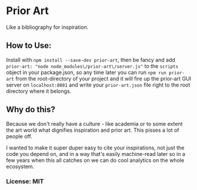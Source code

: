 # Prior Art

Like a bibliography for inspiration.

## How to Use:

Install with `npm install --save-dev prior-art`, then be fancy and add
`prior-art: "node node_modules\/prior-art\/server.js"` to the `scripts`
object in your package.json, so any time later you can run
`npm run prior-art` from the root-directory of your project and it will
fire up the prior-art GUI server on `localhost:8081` and write your
`prior-art.json` file right to the root directory where it belongs.

## Why do this?

Because we don't really have a culture - like academia or to some extent
the art world what dignifies inspiration and prior art. This pisses a lot
of people off.

I wanted to make it super duper easy to cite your inspirations, not just
the code you depend on, and in a way that's easily machine-read later so
in a few years when this all catches on we can do cool analytics on the
whole ecosystem.

### License: MIT
